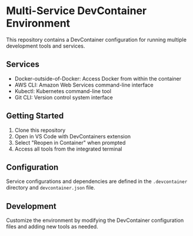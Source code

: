 # Multi-Service DevContainer Environment

This repository contains a DevContainer configuration for running multiple development tools and services.

## Services

- Docker-outside-of-Docker: Access Docker from within the container
- AWS CLI: Amazon Web Services command-line interface
- Kubectl: Kubernetes command-line tool
- Git CLI: Version control system interface

## Getting Started

1. Clone this repository
2. Open in VS Code with DevContainers extension
3. Select "Reopen in Container" when prompted
4. Access all tools from the integrated terminal

## Configuration

Service configurations and dependencies are defined in the `.devcontainer` directory and `devcontainer.json` file.

## Development

Customize the environment by modifying the DevContainer configuration files and adding new tools as needed.